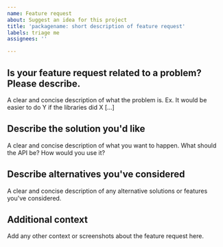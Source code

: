 ```yaml
---
name: Feature request
about: Suggest an idea for this project
title: 'packagename: short description of feature request'
labels: triage me
assignees: ''

---
```


## Is your feature request related to a problem? Please describe.
A clear and concise description of what the problem is. Ex. It would be easier to do Y if the libraries
did X [...]

## Describe the solution you'd like
A clear and concise description of what you want to happen. What should the API be? How would you use it?

## Describe alternatives you've considered
A clear and concise description of any alternative solutions or features you've considered.

## Additional context
Add any other context or screenshots about the feature request here.
